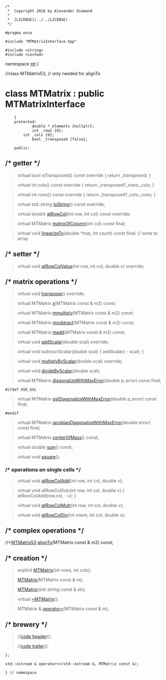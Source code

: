 ~~~ { .cpp }
/*
 *  Copyright 2016 by Alexander Diemand
 *
 *  [LICENSE](../../LICENSE)
 */

#pragma once

#include "MTMatrixInterface.hpp"

#include <string>
#include <iosfwd>

~~~

namespace [mt](namespace_mt.list) {

//class MTMatrix53; // only needed for alignTo

# class MTMatrix : public MTMatrixInterface

~~~ { .cpp }
    {
   	protected:
    		double *_elements {nullptr};
    		int _rows {0};
		int _cols {0};
    		bool _transposed {false};

   	public:
~~~

##		/* getter */

>virtual bool isTransposed() const override { return _transposed; }

>virtual int cols() const override { return _transposed?_rows:_cols; }

>virtual int rows() const override { return _transposed?_cols:_rows; }

>virtual std::string [toString](MTMatrix_toString.cpp.md)() const override;

>virtual double [atRowCol](MTMatrix_atRowCol.cpp.md)(int row, int col) const override;

>virtual MTMatrix [matrixOfColumn](MTMatrix_matrixOfColumn.cpp.md)(int col) const final;

>virtual void [linearizeTo](MTMatrix_linearizeTo.cpp.md)(double *mat, int count) const final; // write to array

##		/* setter */

>virtual void [atRowColValue](MTMatrix_atRowColValue.cpp.md)(int row, int col, double v) override;

##		/* matrix operations */

>virtual void [transpose](MTMatrix_transpose.cpp.md)() override;

>virtual MTMatrix [x](MTMatrix_x.cpp.md)(MTMatrix const & m2) const;

>virtual MTMatrix [mmultiply](MTMatrix_mmultiply.cpp.md)(MTMatrix const & m2) const;

>virtual MTMatrix [msubtract](MTMatrix_msubtract.cpp.md)(MTMatrix const & m2) const;

>virtual MTMatrix [madd](MTMatrix_madd.cpp.md)(MTMatrix const & m2) const;

>virtual void [addScalar](MTMatrix_addScalar.cpp.md)(double scal) override;

>virtual void subtractScalar(double scal) { addScalar( - scal); }

>virtual void [multiplyByScalar](MTMatrix_multiplyByScalar.cpp.md)(double scal) override;

>virtual void [divideByScalar](MTMatrix_divideByScalar.cpp.md)(double scal);

>virtual MTMatrix [diagonalizeWithMaxError](MTMatrix_diagonalizeWithMaxError.cpp.md)(double p_error) const final;

~~~ { .cpp }
#ifdef USE_GSL
~~~

>virtual MTMatrix [gslDiagonalizeWithMaxError](MTMatrix_gslDiagonalizeWithMaxError.cpp.md)(double p_error) const final;

~~~ { .cpp }
#endif
~~~

>virtual MTMatrix [jacobianDiagonalizeWithMaxError](MTMatrix_jacobianDiagonalizeWithMaxError.cpp.md)(double error) const final;

>virtual MTMatrix [centerOfMass](MTMatrix_centerOfMass.cpp.md)() const;

>virtual double [sum](MTMatrix_sum.cpp.md)() const;

>virtual void [square](MTMatrix_square.cpp.md)();

###		/* operations on single cells */

>virtual void [atRowColAdd](MTMatrix_atRowColAdd.cpp.md)(int row, int col, double v);

>virtual void atRowColSub(int row, int col, double v) { atRowColAdd(row,col,  - v); }

>virtual void [atRowColMult](MTMatrix_atRowColMult.cpp.md)(int row, int col, double v);

>virtual void [atRowColDiv](MTMatrix_atRowColDiv.cpp.md)(int rowm, int col, double v);


##		/* complex operations */

//>[MTMatrix53](MTMatrix53.hpp.md) [alignTo](MTMatrix_alignTo.cpp.md)(MTMatrix const & m2) const;

##		/* creation */

>explicit [MTMatrix](MTMatrix_ctor.cpp.md)(int rows, int cols);

>[MTMatrix](MTMatrix_ctor.cpp.md)(MTMatrix const & m);

>[MTMatrix](MTMatrix_ctor.cpp.md)(std::string const & str);

>virtual [~MTMatrix](MTMatrix_dtor.cpp.md)();

>MTMatrix & [operator=](MTMatrix_ctor.cpp.md)(MTMatrix const & m);

## /* brewery */

>//[code header](MTMatrix_-alpha-.md)();

>//[code trailer](MTMatrix_-omega-.md)();


~~~ { .cpp }
};

std::ostream & operator<<(std::ostream &, MTMatrix const &);

} // namespace
~~~
